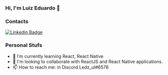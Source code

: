 ### Hi, I'm Luiz Eduardo 👋

### Contacts

[![Linkedin Badge](https://img.shields.io/badge/-LuizEdu-0e76a8?style=flat-square&logo=Linkedin&logoColor=white&link=https://www.linkedin.com/in/luizeduul/)](https://www.linkedin.com/in/luizeduul/) 

### Personal Stufs
- 🌱 I’m currently learning React, React Native
- 👯 I'm looking to collaborate with ReactJS and React Native applications.
- 📫 How to reach me: in Discord Ledz_ul#6578



